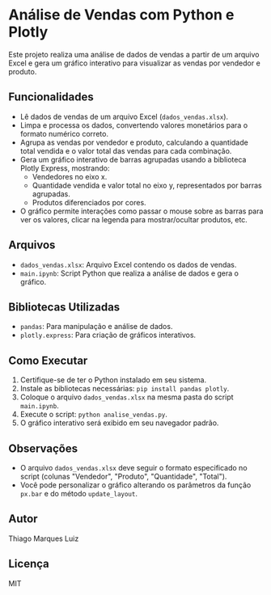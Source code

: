 <!DOCTYPE html>
<html lang="pt-br">
<head>
  <meta charset="UTF-8">
  <meta name="viewport" content="width=device-width, initial-scale=1.0">
</head>
<body>
  <h1>Análise de Vendas com Python e Plotly</h1>

  <p>Este projeto realiza uma análise de dados de vendas a partir de um arquivo Excel e gera um gráfico interativo para visualizar as vendas por vendedor e produto.</p>

  <h2>Funcionalidades</h2>
  <ul>
    <li>Lê dados de vendas de um arquivo Excel (<code>dados_vendas.xlsx</code>).</li>
    <li>Limpa e processa os dados, convertendo valores monetários para o formato numérico correto.</li>
    <li>Agrupa as vendas por vendedor e produto, calculando a quantidade total vendida e o valor total das vendas para cada combinação.</li>
    <li>Gera um gráfico interativo de barras agrupadas usando a biblioteca Plotly Express, mostrando:
      <ul>
        <li>Vendedores no eixo x.</li>
        <li>Quantidade vendida e valor total no eixo y, representados por barras agrupadas.</li>
        <li>Produtos diferenciados por cores.</li>
      </ul>
    </li>
    <li>O gráfico permite interações como passar o mouse sobre as barras para ver os valores, clicar na legenda para mostrar/ocultar produtos, etc.</li>
  </ul>

  <h2>Arquivos</h2>
  <ul>
    <li><code>dados_vendas.xlsx</code>: Arquivo Excel contendo os dados de vendas.</li>
    <li><code>main.ipynb</code>: Script Python que realiza a análise de dados e gera o gráfico.</li>
  </ul>

  <h2>Bibliotecas Utilizadas</h2>
  <ul>
    <li><code>pandas</code>: Para manipulação e análise de dados.</li>
    <li><code>plotly.express</code>: Para criação de gráficos interativos.</li>
  </ul>

  <h2>Como Executar</h2>
  <ol>
    <li>Certifique-se de ter o Python instalado em seu sistema.</li>
    <li>Instale as bibliotecas necessárias: <code>pip install pandas plotly</code>.</li>
    <li>Coloque o arquivo <code>dados_vendas.xlsx</code> na mesma pasta do script <code>main.ipynb</code>.</li>
    <li>Execute o script: <code>python analise_vendas.py</code>.</li>
    <li>O gráfico interativo será exibido em seu navegador padrão.</li>
  </ol>

  <h2>Observações</h2>
  <ul>
    <li>O arquivo <code>dados_vendas.xlsx</code> deve seguir o formato especificado no script (colunas "Vendedor", "Produto", "Quantidade", "Total").</li>
    <li>Você pode personalizar o gráfico alterando os parâmetros da função <code>px.bar</code> e do método <code>update_layout</code>.</li>
  </ul>

  <h2>Autor</h2>
  <p>Thiago Marques Luiz</p>

  <h2>Licença</h2>
  <p>MIT</p>
</body>
</html>
